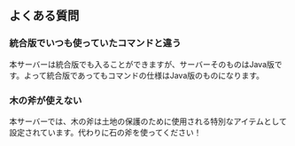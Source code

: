 ## よくある質問

### 統合版でいつも使っていたコマンドと違う

本サーバーは統合版でも入ることができますが、サーバーそのものはJava版です。よって統合版であってもコマンドの仕様はJava版のものになります。

### 木の斧が使えない

本サーバーでは、木の斧は土地の保護のために使用される特別なアイテムとして設定されています。代わりに石の斧を使ってください！
